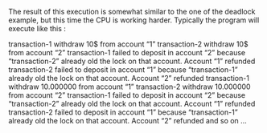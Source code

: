 The result of this execution is somewhat similar to the one of the deadlock example, but this time the CPU is working harder.
Typically the program will execute like this :

transaction-1 withdraw 10$ from account “1”
transaction-2 withdraw 10$ from account “2”
transaction-1 failed to deposit in account “2” because “transaction-2” already old the lock on that account. Account “1” refunded
transaction-2 failed to deposit in account “1” because “transaction-1” already old the lock on that account. Account “2” refunded
transaction-1 withdraw 10.000000 from account “1”
transaction-2 withdraw 10.000000 from account “2”
transaction-1 failed to deposit in account “2” because “transaction-2” already old the lock on that account. Account “1” refunded
transaction-2 failed to deposit in account “1” because “transaction-1” already old the lock on that account. Account “2” refunded
and so on …
